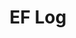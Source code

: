 ---
layout: page_archive_log
title: "EF Log"
category: log
description: A location-specific personal log.
permalink: /log/region/europe
region: Europe
loading_animation: true
sitemap:
  priority: 0.9
---